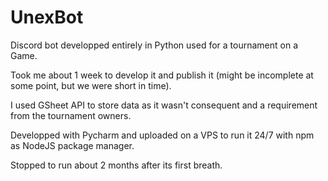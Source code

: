# UnexBot

Discord bot developped entirely in Python used for a tournament on a Game.

Took me about 1 week to develop it and publish it (might be incomplete at some point, but we were short in time).

I used GSheet API to store data as it wasn't consequent and a requirement from the tournament owners.

Developped with Pycharm and uploaded on a VPS to run it 24/7 with npm as NodeJS package manager.

Stopped to run about 2 months after its first breath.
